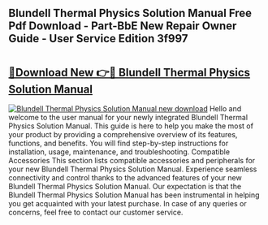 ## Blundell Thermal Physics Solution Manual Free Pdf Download - Part-BbE New Repair Owner Guide - User Service Edition 3f997

# <h2><a href="http://bc76633.oget.top/?id=Blundell+Thermal+Physics+Solution+Manual">🔗Download New 👉🔴 Blundell Thermal Physics Solution Manual</a></h2>

[![Blundell Thermal Physics Solution Manual new download](https://i.imgur.com/5g1atiW.png)](http://bc76633.oget.top/?id=Blundell+Thermal+Physics+Solution+Manual)
Hello and welcome to the user manual for your newly integrated Blundell Thermal Physics Solution Manual. This guide is here to help you make the most of your product by providing a comprehensive overview of its features, functions, and benefits. You will find step-by-step instructions for installation, usage, maintenance, and troubleshooting. Compatible Accessories This section lists compatible accessories and peripherals for your new Blundell Thermal Physics Solution Manual. Experience seamless connectivity and control thanks to the advanced features of your new Blundell Thermal Physics Solution Manual. Our expectation is that the Blundell Thermal Physics Solution Manual has been instrumental in helping you get acquainted with your latest purchase. In case of any queries or concerns, feel free to contact our customer service.
